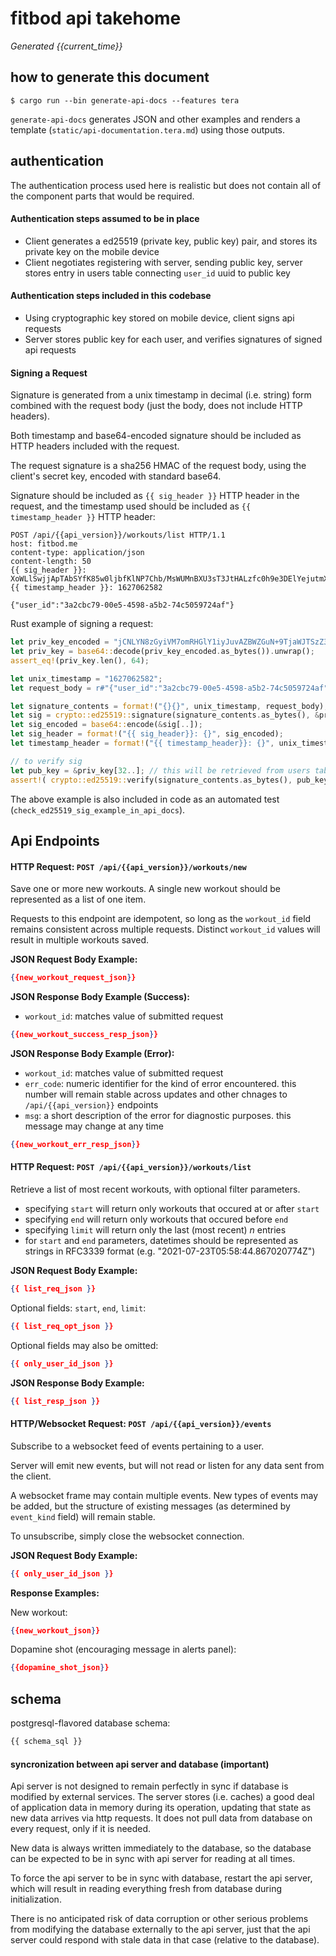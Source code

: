 # fitbod api takehome

*Generated {{current_time}}*

## how to generate this document

```console
$ cargo run --bin generate-api-docs --features tera
```

`generate-api-docs` generates JSON and other examples and renders a template (`static/api-documentation.tera.md`)
using those outputs.

## authentication

The authentication process used here is realistic but does not contain all of the component parts that would be required.

#### Authentication steps assumed to be in place

- Client generates a ed25519 (private key, public key) pair, and stores its private key on the mobile device
- Client negotiates registering with server, sending public key, server stores entry in users table connecting
  `user_id` uuid to public key

#### Authentication steps included in this codebase

- Using cryptographic key stored on mobile device, client signs api requests 
- Server stores public key for each user, and verifies signatures of signed api requests

#### Signing a Request

Signature is generated from a unix timestamp in decimal (i.e. string) form combined with the request body (just
the body, does not include HTTP headers).

Both timestamp and base64-encoded signature should be included as HTTP headers included with the request.

The request signature is a sha256 HMAC of the request body, using the client's secret key, encoded with standard base64.

Signature should be included as `{{ sig_header }}` HTTP header in the request, and the timestamp used should be included
as `{{ timestamp_header }}` HTTP header:

```
POST /api/{{api_version}}/workouts/list HTTP/1.1
host: fitbod.me
content-type: application/json
content-length: 50
{{ sig_header }}: XoWLlSwjjApTAbSYfK85w0ljbfKlNP7Chb/MsWUMnBXU3sT3JtHALzfc0h9e3DElYejutmXrLiR54lz3FJgfCQ==
{{ timestamp_header }}: 1627062582

{"user_id":"3a2cbc79-00e5-4598-a5b2-74c5059724af"}
```

Rust example of signing a request:

```rust
let priv_key_encoded = "jCNLYN8zGyiVM7omRHGlY1iyJuvAZBWZGuN+9TjaWJTSzZ3oEvXq7QNHTwwD785/rBnmRCPkl2D68lRyvBWHUg==";
let priv_key = base64::decode(priv_key_encoded.as_bytes()).unwrap();
assert_eq!(priv_key.len(), 64);

let unix_timestamp = "1627062582";
let request_body = r#"{"user_id":"3a2cbc79-00e5-4598-a5b2-74c5059724af"}"#;

let signature_contents = format!("{}{}", unix_timestamp, request_body);
let sig = crypto::ed25519::signature(signature_contents.as_bytes(), &priv_key[..]);
let sig_encoded = base64::encode(&sig[..]);
let sig_header = format!("{{ sig_header}}: {}", sig_encoded);
let timestamp_header = format!("{{ timestamp_header}}: {}", unix_timestamp);

// to verify sig
let pub_key = &priv_key[32..]; // this will be retrieved from users table in actual application code
assert!( crypto::ed25519::verify(signature_contents.as_bytes(), pub_key, &sig[..]) );
```

The above example is also included in code as an automated test (`check_ed25519_sig_example_in_api_docs`).

## Api Endpoints

#### HTTP Request: `POST /api/{{api_version}}/workouts/new`

Save one or more new workouts. A single new workout should be represented as a list of one item.

Requests to this endpoint are idempotent, so long as the `workout_id` field remains consistent across
multiple requests. Distinct `workout_id` values will result in multiple workouts saved.

**JSON Request Body Example:**

```json
{{new_workout_request_json}}
```

**JSON Response Body Example (Success):**

- `workout_id`: matches value of submitted request

```json
{{new_workout_success_resp_json}}
```

**JSON Response Body Example (Error):**

- `workout_id`: matches value of submitted request
- `err_code`: numeric identifier for the kind of error encountered. this number will remain
   stable across updates and other chnages to `/api/{{api_version}}` endpoints
- `msg`: a short description of the error for diagnostic purposes. this message may change
   at any time

```json
{{new_workout_err_resp_json}}
```

#### HTTP Request: `POST /api/{{api_version}}/workouts/list`

Retrieve a list of most recent workouts, with optional filter parameters.

- specifying `start` will return only workouts that occured at or after `start`
- specifying `end` will return only workouts that occured before `end`
- specifying `limit` will return only the last (most recent) *n* entries
- for `start` and `end` parameters, datetimes should be represented as strings in RFC3339
  format (e.g. "2021-07-23T05:58:44.867020774Z")

**JSON Request Body Example:**

```json
{{ list_req_json }}
```

Optional fields: `start`, `end`, `limit`:

```json
{{ list_req_opt_json }}
```

Optional fields may also be omitted:

```json
{{ only_user_id_json }}
```

**JSON Response Body Example:**

```json
{{ list_resp_json }}
```

#### HTTP/Websocket Request: `POST /api/{{api_version}}/events`

Subscribe to a websocket feed of events pertaining to a user.

Server will emit new events, but will not read or listen for any data sent from the client.

A websocket frame may contain multiple events. New types of events may be added, but the structure
of existing messages (as determined by `event_kind` field) will remain stable.

To unsubscribe, simply close the websocket connection.

**JSON Request Body Example:**

```json
{{ only_user_id_json }}
```

**Response Examples:**

New workout:

```json
{{new_workout_json}}
```

Dopamine shot (encouraging message in alerts panel):

```json
{{dopamine_shot_json}}
```

## schema

postgresql-flavored database schema:

```sql
{{ schema_sql }}
```

#### syncronization between api server and database (important)

Api server is not designed to remain perfectly in sync if database is modified by external services. The server stores (i.e. caches)
a good deal of application data in memory during its operation, updating that state as new data arrives via http requests. It does
not pull data from database on every request, only if it is needed.

New data is always written immediately to the database, so the database can be expected to be in sync with api server for reading
at all times.

To force the api server to be in sync with database, restart the api server, which will result in reading everything fresh from
database during initialization.

There is no anticipated risk of data corruption or other serious problems from modifying the database externally to the 
api server, just that the api server could respond with stale data in that case (relative to the database).

